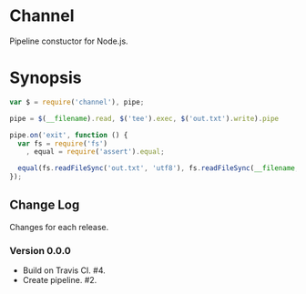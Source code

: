 # Channel

Pipeline constuctor for Node.js.

# Synopsis

```javascript
var $ = require('channel'), pipe;

pipe = $(__filename).read, $('tee').exec, $('out.txt').write).pipe

pipe.on('exit', function () {
  var fs = require('fs')
    , equal = require('assert').equal;

  equal(fs.readFileSync('out.txt', 'utf8'), fs.readFileSync(__filename, 'utf8'), 'copied');
});
```

## Change Log

Changes for each release.

### Version 0.0.0

 * Build on Travis CI. #4.
 * Create pipeline. #2.
